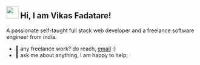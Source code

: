 ## <img src="https://media.giphy.com/media/hvRJCLFzcasrR4ia7z/giphy.gif" width="32px"> <span style="font-family: url('https://fonts.googleapis.com/css2?family=Cookie&display=swap')">Hi, I am Vikas Fadatare!</span> 

A passionate self-taught full stack web developer and a freelance software engineer from india.

- 💼 any freelance work? do reach, [email](mailto:vikas1.java.developer@gmail.com) :)
- 💬 ask me about anything, I am happy to help;
